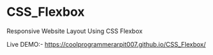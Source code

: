 # CSS_Flexbox
Responsive Website Layout Using CSS Flexbox


Live DEMO:-  https://coolprogrammerarpit007.github.io/CSS_Flexbox/
